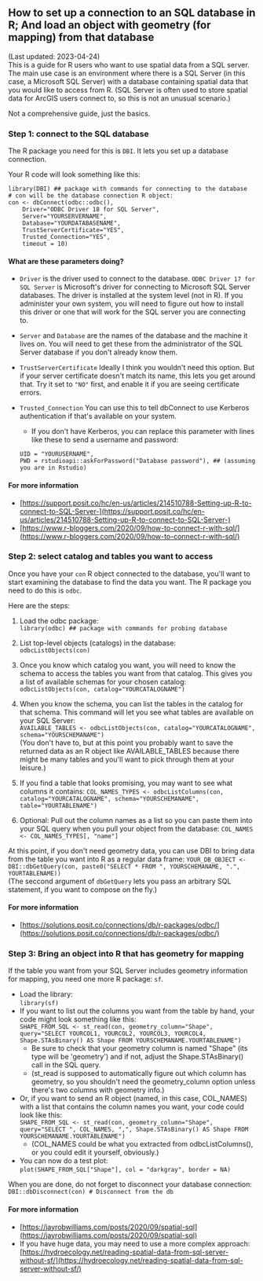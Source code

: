 
## How to set up a connection to an SQL database in R; And load an object with geometry (for mapping) from that database
(Last updated: 2023-04-24)  
This is a guide for R users who want to use spatial data from a SQL
server. The main use case is an environment where there is a SQL Server
(in this case, a Microsoft SQL Server) with a database containing
spatial data that you would like to access from R. (SQL Server is
often used to store spatial data for ArcGIS users connect to, so this
is not an unusual scenario.)

Not a comprehensive guide, just the basics. 

### Step 1: connect to the SQL database
The R package you need for this is ```DBI```. It lets you set up a database connection. 

Your R code will look something like this:

```
library(DBI) ## package with commands for connecting to the database
# con will be the database connection R object:
con <- dbConnect(odbc::odbc(),
	Driver="ODBC Driver 18 for SQL Server",
	Server="YOURSERVERNAME",
	Database="YOURDATABASENAME",
	TrustServerCertificate="YES", 
	Trusted_Connection="YES", 
	timeout = 10)
```

#### What are these parameters doing?
* ```Driver``` is the driver used to connect to the database. ```ODBC Driver 17 for SQL Server``` is Microsoft's driver for connecting to Microsoft SQL Server databases. The driver is installed at the system level (not in R). If you administer your own system, you will need to figure out how to install this driver or one that will work for the SQL server you are connecting to.
* ```Server``` and ```Database``` are the names of the database and the machine it lives on. You will need to get these from the administrator of the SQL Server database if you don't already know them.
* ```TrustServerCertificate``` Ideally I think you wouldn't need this option. But if your server certificate doesn't match its name, this lets you get around that. Try it set to ```"NO"``` first, and enable it if you are seeing certificate errors.
* ```Trusted_Connection``` You can use this to tell dbConnect to use Kerberos authentication if that's available on your system. 
	* If you don't have Kerberos, you can replace this parameter with lines like these to send a username and password:
	
	```
	UID = "YOURUSERNAME",
	PWD = rstudioapi::askForPassword("Database password"), ## (assuming you are in Rstudio)
	```

#### For more information
* [https://support.posit.co/hc/en-us/articles/214510788-Setting-up-R-to-connect-to-SQL-Server-](https://support.posit.co/hc/en-us/articles/214510788-Setting-up-R-to-connect-to-SQL-Server-)
* [https://www.r-bloggers.com/2020/09/how-to-connect-r-with-sql/](https://www.r-bloggers.com/2020/09/how-to-connect-r-with-sql/)


### Step 2: select catalog and tables you want to access
Once you have your ```con``` R object connected to the database, you'll
want to start examining the database to find the data you want. The R
package you need to do this is ```odbc```.

Here are the steps:

1. Load the odbc package:  
``` library(odbc) ## package with commands for probing database ```

2. List top-level objects (catalogs) in the database:  
``` odbcListObjects(con) ```

3. Once you know which catalog you want, you will need to know the
schema to access the tables you want from that catalog. This gives you a
list of available schemas for your chosen catalog:  
``` odbcListObjects(con, catalog="YOURCATALOGNAME") ```

4. When you know the schema, you can list the tables in the catalog for that
schema. This command will let you see what tables are available on your
SQL Server:  
``` AVAILABLE_TABLES <- odbcListObjects(con, catalog="YOURCATALOGNAME", schema="YOURSCHEMANAME") ```  
(You don't have to, but at this point you probably want to save the
returned data as an R object like AVAILABLE_TABLES because there might
be many tables and you'll want to pick through them at your leisure.)

5. If you find a table that looks promising, you may want to see what
columns it contains:
``` COL_NAMES_TYPES <- odbcListColumns(con, catalog="YOURCATALOGNAME", schema="YOURSCHEMANAME", table="YOURTABLENAME") ```

6. Optional: Pull out the column names as a list so you can paste them
into your SQL query when you pull your object from the database:
``` COL_NAMES <- COL_NAMES_TYPES[, "name"] ```

At this point, if you don't need geometry data, you can use DBI to bring
data from the table you want into R as a regular data frame:
``` YOUR_DB_OBJECT <- DBI::dbGetQuery(con, paste0("SELECT * FROM ", YOURSCHEMANAME, ".", YOURTABLENAME)) ```  
(The seccond argument of ```dbGetQuery``` lets you pass an arbitrary SQL statement, if you want to compose on the fly.)

#### For more information
* [https://solutions.posit.co/connections/db/r-packages/odbc/](https://solutions.posit.co/connections/db/r-packages/odbc/)


### Step 3: Bring an object into R that has geometry for mapping
If the table you want from your SQL Server includes geometry information 
for mapping, you need one more R package: ```sf```.

* Load the library:  
```library(sf)```
* If you want to list out the columns you want from the table by hand, your code might look something like this:  
``` SHAPE_FROM_SQL <- st_read(con, geometry_column="Shape", query="SELECT YOURCOL1, YOURCOL2, YOURCOL3, YOURCOL4, Shape.STAsBinary() AS Shape FROM YOURSCHEMANAME.YOURTABLENAME") ```  
	* Be sure to check that your geometry column is named "Shape" (its type will be 'geometry') and if not, adjust the Shape.STAsBinary() call in the SQL query.
	* (st_read is supposed to automatically figure out which column has geometry, so you shouldn't need the geometry_column option unless there's two columns with geometry info.)
* Or, if you want to send an R object (named, in this case, COL_NAMES) with a list that contains the column names you want, your code could look like this:  
``` SHAPE_FROM_SQL <- st_read(con, geometry_column="Shape", query="SELECT ", COL_NAMES, ",", Shape.STAsBinary() AS Shape FROM YOURSCHEMANAME.YOURTABLENAME") ```  
	* (COL_NAMES could be what you extracted from odbcListColumns(), or you could edit it yourself, obviously.)
* You can now do a test plot:  
``` plot(SHAPE_FROM_SQL["Shape"], col = "darkgray", border = NA) ```

When you are done, do not forget to disconnect your database connection:  
``` DBI::dbDisconnect(con) # Disconnect from the db ```

#### For more information
* [https://jayrobwilliams.com/posts/2020/09/spatial-sql](https://jayrobwilliams.com/posts/2020/09/spatial-sql)
* If you have huge data, you may need to use a more complex approach:   
[https://hydroecology.net/reading-spatial-data-from-sql-server-without-sf/](https://hydroecology.net/reading-spatial-data-from-sql-server-without-sf/) 




